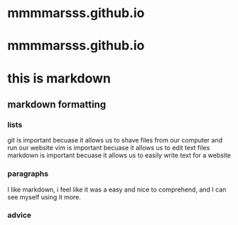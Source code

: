 # mmmmarsss.github.io
# mmmmarsss.github.io
# this is markdown 


## markdown formatting


### lists
git is important becuase it allows us to shave files from our computer and run our website
vim is important becuase it allows us to edit text files
markdown is important becuase it allows us to easily write text for a website


### paragraphs

I like markdown, i feel like it was a easy and nice to comprehend, and I can see myself using it more. 

### advice
